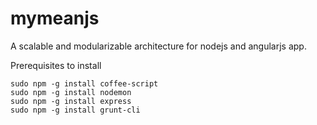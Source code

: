 mymeanjs
========
A scalable and modularizable architecture for nodejs and angularjs app.


Prerequisites to install
    
    sudo npm -g install coffee-script
    sudo npm -g install nodemon
    sudo npm -g install express
    sudo npm -g install grunt-cli
